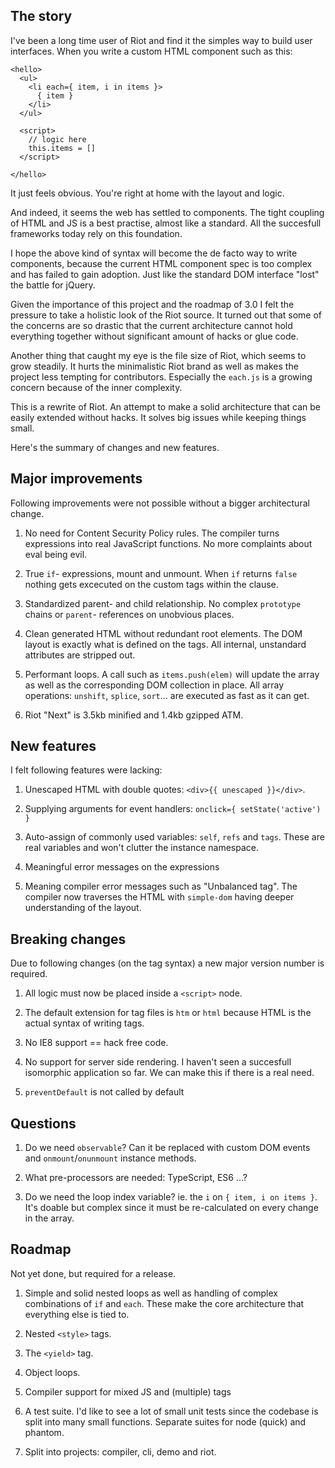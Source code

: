 
## The story

I've been a long time user of Riot and find it the simples way to build user interfaces. When you write a custom HTML component such as this:

```
<hello>
  <ul>
    <li each={ item, i in items }>
      { item }
    </li>
  </ul>

  <script>
    // logic here
    this.items = []
  </script>

</hello>
```

It just feels obvious. You're right at home with the layout and logic.

And indeed, it seems the web has settled to components. The tight coupling of HTML and JS is a best practise, almost like a standard. All the succesfull frameworks today rely on this foundation.

I hope the above kind of syntax will become the de facto way to write components, because the current HTML component spec is too complex and has failed to gain adoption. Just like the standard DOM interface "lost" the battle for jQuery.

Given the importance of this project and the roadmap of 3.0 I felt the pressure to take a holistic look of the Riot source. It turned out that some of the concerns are so drastic that the current architecture cannot hold everything together without significant amount of hacks or glue code.

Another thing that caught my eye is the file size of Riot, which seems to grow steadily. It hurts the minimalistic Riot brand as well as makes the project less tempting for contributors. Especially the `each.js` is a growing concern because of the inner complexity.

This is a rewrite of Riot. An attempt to make a solid architecture that can be easily extended without hacks. It solves big issues while keeping things small.

Here's the summary of changes and new features.


## Major improvements

Following improvements were not possible without a bigger architectural change.

1. No need for Content Security Policy rules. The compiler turns expressions into real JavaScript functions. No more complaints about eval being evil.

2. True `if`- expressions, mount and unmount. When `if` returns `false` nothing gets excecuted on the custom tags within the clause.

3. Standardized parent- and child relationship. No complex `prototype` chains or `parent`- references on unobvious places.

4. Clean generated HTML without redundant root elements. The DOM layout is exactly what is defined on the tags. All internal, unstandard attributes are stripped out.

5. Performant loops. A call such as `items.push(elem)` will update the array as well as the corresponding DOM collection in place. All array operations: `unshift`, `splice`, `sort`... are executed as fast as it can get.

6. Riot "Next" is 3.5kb minified and 1.4kb gzipped ATM.



## New features
I felt following features were lacking:

1. Unescaped HTML with double quotes: `<div>{{ unescaped }}</div>`.

2. Supplying arguments for event handlers: `onclick={ setState('active') }`

3. Auto-assign of commonly used variables: `self`, `refs` and `tags`. These are real variables and won't clutter the instance namespace.

4. Meaningful error messages on the expressions

5. Meaning compiler error messages such as "Unbalanced tag". The compiler now traverses the HTML with `simple-dom` having deeper understanding of the layout.


## Breaking changes
Due to following changes (on the tag syntax) a new major version number is required.

1. All logic must now be placed inside a `<script>` node.

2. The default extension for tag files is `htm` or `html` because HTML is the actual syntax of writing tags.

3. No IE8 support == hack free code.

4. No support for server side rendering. I haven't seen a succesfull isomorphic application so far. We can make this if there is a real need.

5. `preventDefault` is not called by default


## Questions

1. Do we need `observable`? Can it be replaced with custom DOM events and `onmount`/`onunmount` instance methods.

2. What pre-processors are needed: TypeScript, ES6 ...?

3. Do we need the loop index variable? ie. the `i` on `{ item, i on items }`. It's doable but complex since it must be re-calculated on every change in the array.


## Roadmap
Not yet done, but required for a release.

1. Simple and solid nested loops as well as handling of complex combinations of `if` and `each`. These make the core architecture that everything else is tied to.

2. Nested `<style>` tags.

3. The `<yield>` tag.

4. Object loops.

5. Compiler support for mixed JS and (multiple) tags

6. A test suite. I'd like to see a lot of small unit tests since the codebase is split into many small functions. Separate suites for node (quick) and phantom.

7. Split into projects: compiler, cli, demo and riot.


